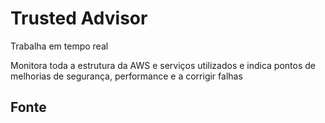 # Trusted Advisor

Trabalha em tempo real

Monitora toda a estrutura da AWS e serviços utilizados e indica pontos de melhorias de segurança, performance e a corrigir falhas

## Fonte